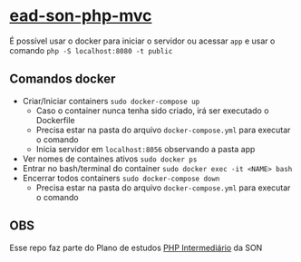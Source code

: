# [ead-son-php-mvc](https://www.schoolofnet.com/curso/php/linguagem-php/php-com-mvc-rev2)
É possível usar o docker para iniciar o servidor ou acessar `app` e usar o comando ``php -S localhost:8080 -t public``

## Comandos docker
* Criar/Iniciar containers ``sudo docker-compose up ``
    * Caso o container nunca tenha sido criado, irá ser executado o Dockerfile
    * Precisa estar na pasta do arquivo ``docker-compose.yml`` para executar o comando
    * Inicia servidor em ``localhost:8056`` observando a pasta app
* Ver nomes de containes ativos `` sudo docker ps ``
* Entrar no bash/terminal do container ``sudo docker exec -it <NAME> bash``
* Encerrar todos containers ``sudo docker-compose down``
    * Precisa estar na pasta do arquivo ``docker-compose.yml`` para executar o comando

## OBS
Esse repo faz parte do Plano de estudos [PHP Intermediário](https://www.schoolofnet.com/plano-de-estudo-php-developer-intermediario/) da SON
